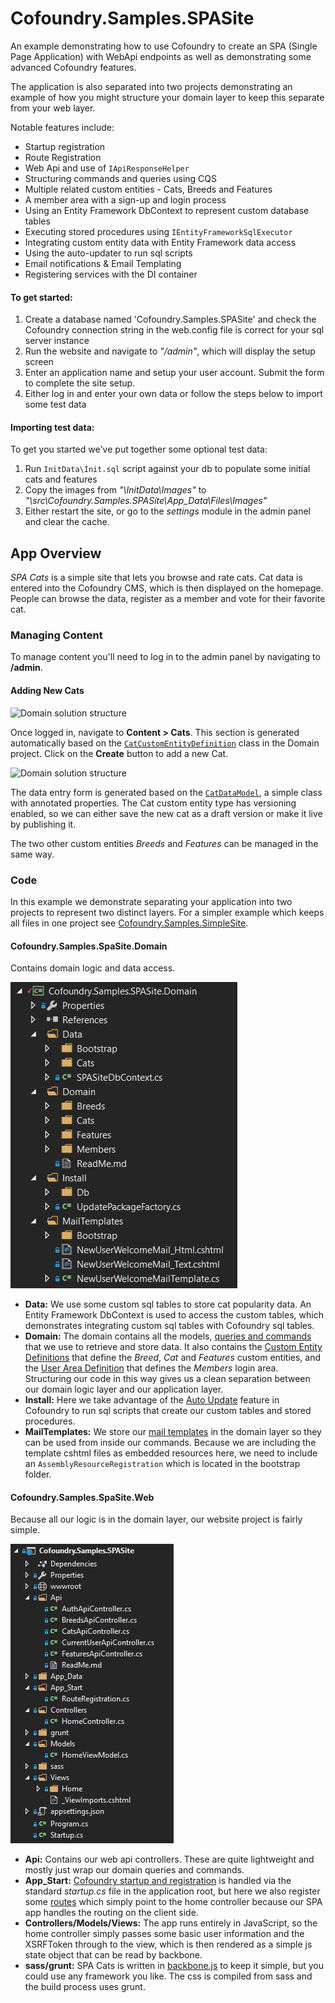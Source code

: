 # Cofoundry.Samples.SPASite

An example demonstrating how to use Cofoundry to create an SPA (Single Page Application) with WebApi endpoints as well as demonstrating some advanced Cofoundry features.

The application is also separated into two projects demonstrating an example of how you might structure your domain layer to keep this separate from your web layer.

Notable features include:

- Startup registration
- Route Registration
- Web Api and use of `IApiResponseHelper`
- Structuring commands and queries using CQS 
- Multiple related custom entities - Cats, Breeds and Features
- A member area with a sign-up and login process
- Using an Entity Framework DbContext to represent custom database tables
- Executing stored procedures using `IEntityFrameworkSqlExecutor`
- Integrating custom entity data with Entity Framework data access
- Using the auto-updater to run sql scripts
- Email notifications & Email Templating
- Registering services with the DI container

#### To get started:

1. Create a database named 'Cofoundry.Samples.SPASite' and check the Cofoundry connection string in the web.config file is correct for your sql server instance
2. Run the website and navigate to *"/admin"*, which will display the setup screen
3. Enter an application name and setup your user account. Submit the form to complete the site setup. 
4. Either log in and enter your own data or follow the steps below to import some test data

#### Importing test data:

To get you started we've put together some optional test data:

1. Run `InitData\Init.sql` script against your db to populate some initial cats and features
2. Copy the images from *"\InitData\Images"* to *"\src\Cofoundry.Samples.SPASite\App_Data\Files\Images"*
3. Either restart the site, or go to the *settings* module in the admin panel and clear the cache.

## App Overview

*SPA Cats* is a simple site that lets you browse and rate cats. Cat data is entered into the Cofoundry CMS, which is then displayed on the homepage. People can browse the data, register as a member and vote for their favorite cat.

### Managing Content

To manage content you'll need to log in to the admin panel by navigating to **/admin**.

#### Adding New Cats

![Domain solution structure](https://github.com/cofoundry-cms/Cofoundry.Samples.SPASite/blob/master/readme/AdminCatList.png)

Once logged in, navigate to **Content > Cats**. This section is generated automatically based on the [`CatCustomEntityDefinition`](https://github.com/cofoundry-cms/Cofoundry.Samples.SPASite/blob/master/src/Cofoundry.Samples.SPASite.Domain/Domain/Cats/Definition/CatCustomEntityDefinition.cs) class in the Domain project. Click on the **Create** button to add a new Cat.

![Domain solution structure](https://github.com/cofoundry-cms/Cofoundry.Samples.SPASite/blob/master/readme/AdminCatCreate.png)

The data entry form is generated based on the [`CatDataModel`](https://github.com/cofoundry-cms/Cofoundry.Samples.SPASite/blob/master/src/Cofoundry.Samples.SPASite.Domain/Domain/Cats/Definition/CatDataModel.cs), a simple class with annotated properties. The Cat custom entity type has versioning enabled, so we can either save the new cat as a draft version or make it live by publishing it.

The two other custom entities *Breeds* and *Features* can be managed in the same way.

### Code

In this example we demonstrate separating your application into two projects to represent two distinct layers. For a simpler example which keeps all files in one project see [Cofoundry.Samples.SimpleSite](https://github.com/cofoundry-cms/Cofoundry.Samples.SimpleSite).

#### Cofoundry.Samples.SpaSite.Domain

Contains domain logic and data access.

![Domain solution structure](readme/SpaCatsDomain.png)

-  **Data:** We use some custom sql tables to store cat popularity data. An Entity Framework DbContext is used to access the custom tables, which demonstrates integrating custom sql tables with Cofoundry sql tables.
- **Domain:** The domain contains all the models, [queries and commands](https://github.com/cofoundry-cms/cofoundry/wiki/CQS) that we use to retrieve and store data. It also contains the [Custom Entity Definitions](https://github.com/cofoundry-cms/cofoundry/wiki/Custom-Entities) that define the *Breed*, *Cat* and *Features* custom entities, and the [User Area Definition](https://github.com/cofoundry-cms/cofoundry/wiki/User-Areas) that defines the *Members* login area. Structuring our code in this way gives us a clean separation between our domain logic layer and our application layer.
- **Install:** Here we take advantage of the [Auto Update](https://github.com/cofoundry-cms/cofoundry/wiki/Auto-Update) feature in Cofoundry to run sql scripts that create our custom tables and stored procedures.
- **MailTemplates:** We store our [mail templates](https://github.com/cofoundry-cms/cofoundry/wiki/Mail) in the domain layer so they can be used from inside our commands. Because we are including the template cshtml files as embedded resources here, we need to include an `AssemblyResourceRegistration` which is located in the bootstrap folder. 

#### Cofoundry.Samples.SpaSite.Web

Because all our logic is in the domain layer, our website project is fairly simple.

![Web solution structure](readme/SpaCatsWeb.png)

- **Api:** Contains our web api controllers. These are quite lightweight and mostly just wrap our domain queries and commands.
- **App_Start:** [Cofoundry startup and registration](https://github.com/cofoundry-cms/cofoundry/wiki/Website-Startup) is handled via the standard *startup.cs* file in the application root, but here we also register some [routes](https://github.com/cofoundry-cms/cofoundry/wiki/Routing) which simply point to the home controller because our SPA app handles the routing on the client side.
- **Controllers/Models/Views:** The app runs entirely in JavaScript, so the home controller simply passes some basic user information and the XSRFToken through to the view, which is then rendered as a simple js state object that can be read by backbone.
- **sass/grunt:** SPA Cats is written in [backbone.js](http://backbonejs.org/) to keep it simple, but you could use any framework you like. The css is compiled from sass and the build process uses grunt.
